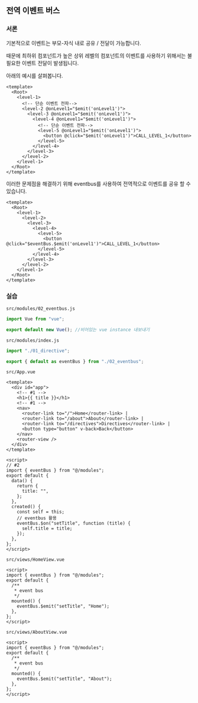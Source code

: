 ## 전역 이벤트 버스

### 서론

기본적으로 이벤트는 부모-자식 내로 공유 / 전달이 가능합니다.

때문에 최하위 컴포넌트가 높은 상위 레벨의 컴포넌트의 이벤트를 사용하기 위해서는 불필요한 이벤트 전달이 발생됩니다.

아래의 예시를 살펴봅니다.

```vue
<template>
  <Root>
    <level-1>
      <!-- 단순 이벤트 전파-->
      <level-2 @onLevel1="$emit('onLevel1')">
        <level-3 @onLevel1="$emit('onLevel1')">
          <level-4 @onLevel1="$emit('onLevel1')">
            <!-- 단순 이벤트 전파-->
            <level-5 @onLevel1="$emit('onLevel1')">
              <button @click="$emit('onLevel1')">CALL_LEVEL_1</button>
            </level-5>
          </level-4>
        </level-3>
      </level-2>
    </level-1>
  </Root>
</template>
```

이러한 문제점을 해결하기 위해 eventbus를 사용하여 전역적으로 이벤트를 공유 할 수 있습니다.

```vue
<template>
  <Root>
    <level-1>
      <level-2>
        <level-3>
          <level-4>
            <level-5>
              <button @click="$eventBus.$emit('onLevel1')">CALL_LEVEL_1</button>
            </level-5>
          </level-4>
        </level-3>
      </level-2>
    </level-1>
  </Root>
</template>
```

### 실습

`src/modules/02_eventbus.js`

```js
import Vue from "vue";

export default new Vue(); //비어있는 vue instance 내보내기
```

`src/modules/index.js`

```js
import "./01_directive";

export { default as eventBus } from "./02_eventbus";
```

`src/App.vue`

```vue
<template>
  <div id="app">
    <!-- #1 -->
    <h1>{{ title }}</h1>
    <!-- #1 -->
    <nav>
      <router-link to="/">Home</router-link> |
      <router-link to="/about">About</router-link> |
      <router-link to="/directives">Directives</router-link> |
      <button type="button" v-back>Back</button>
    </nav>
    <router-view />
  </div>
</template>

<script>
// #2
import { eventBus } from "@/modules";
export default {
  data() {
    return {
      title: "",
    };
  },
  created() {
    const self = this;
    // eventbus 활용
    eventBus.$on("setTitle", function (title) {
      self.title = title;
    });
  },
};
</script>
```

`src/views/HomeView.vue`

```vue
<script>
import { eventBus } from "@/modules";
export default {
  /**
   * event bus
   */
  mounted() {
    eventBus.$emit("setTitle", "Home");
  },
};
</script>
```

`src/views/AboutView.vue`

```vue
<script>
import { eventBus } from "@/modules";
export default {
  /**
   * event bus
   */
  mounted() {
    eventBus.$emit("setTitle", "About");
  },
};
</script>
```
